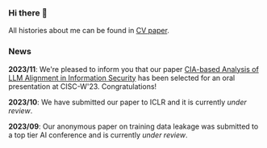 ### Hi there 👋

All histories about me can be found in [CV paper](https://www.overleaf.com/read/tbwtmfmpyvrq).

### News

**2023/11**: We're pleased to inform you that our paper [CIA-based Analysis of LLM Alignment in Information Security](https://drive.google.com/file/d/1LUvXszNStVbtf-wyygYuTq7hJOtvDLN_/view?usp=sharing) has been selected for an oral presentation at CISC-W'23. Congratulations!

**2023/10**: We have submitted our paper to ICLR and it is currently *under review*.

**2023/09**: Our anonymous paper on training data leakage was submitted to a top tier AI conference and is currently *under review*.
